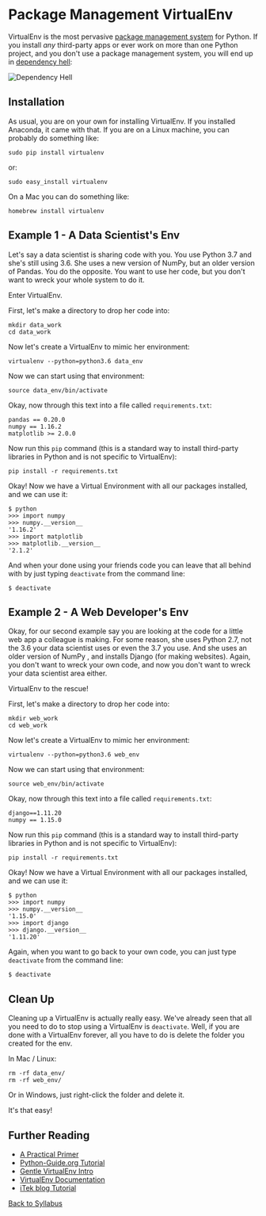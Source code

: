# Package Management VirtualEnv

VirtualEnv is the most pervasive [package management system](https://en.wikipedia.org/wiki/Package_manager) for Python. If you install *any* third-party apps or ever work on more than one Python project, and you don't use a package management system, you will end up in [dependency hell](https://en.wikipedia.org/wiki/Dependency_hell):

![Dependency Hell](https://imgs.xkcd.com/comics/python_environment.png)


## Installation

As usual, you are on your own for installing VirtualEnv. If you installed Anaconda, it came with that. If you are on a Linux machine, you can probably do something like:

    sudo pip install virtualenv

or:

    sudo easy_install virtualenv

On a Mac you can do something like:

    homebrew install virtualenv


## Example 1 - A Data Scientist's Env

Let's say a data scientist is sharing code with you. You use Python 3.7 and she's still using 3.6. She uses a new version of NumPy, but an older version of Pandas. You do the opposite. You want to use her code, but you don't want to wreck your whole system to do it.

Enter VirtualEnv.

First, let's make a directory to drop her code into:

    mkdir data_work
    cd data_work

Now let's create a VirtualEnv to mimic her environment:

    virtualenv --python=python3.6 data_env

Now we can start using that environment:

    source data_env/bin/activate

Okay, now through this text into a file called `requirements.txt`:

    pandas == 0.20.0
    numpy == 1.16.2
    matplotlib >= 2.0.0

Now run this `pip` command (this is a standard way to install third-party libraries in Python and is not specific to VirtualEnv):

    pip install -r requirements.txt

Okay! Now we have a Virtual Environment with all our packages installed, and we can use it:

    $ python
    >>> import numpy
    >>> numpy.__version__
    '1.16.2'
    >>> import matplotlib
    >>> matplotlib.__version__
    '2.1.2'

And when your done using your friends code you can leave that all behind with by just typing `deactivate` from the command line:

    $ deactivate


## Example 2 - A Web Developer's Env

Okay, for our second example say you are looking at the code for a little web app a colleague is making. For some reason, she uses Python 2.7, not the 3.6 your data scientist uses or even the 3.7 you use. And she uses an older version of NumPy , and installs Django (for making websites). Again, you don't want to wreck your own code, and now you don't want to wreck your data scientist area either.

VirtualEnv to the rescue!

First, let's make a directory to drop her code into:

    mkdir web_work
    cd web_work

Now let's create a VirtualEnv to mimic her environment:

    virtualenv --python=python3.6 web_env

Now we can start using that environment:

    source web_env/bin/activate

Okay, now through this text into a file called `requirements.txt`:

    django==1.11.20
    numpy == 1.15.0

Now run this `pip` command (this is a standard way to install third-party libraries in Python and is not specific to VirtualEnv):

    pip install -r requirements.txt

Okay! Now we have a Virtual Environment with all our packages installed, and we can use it:

    $ python
    >>> import numpy
    >>> numpy.__version__
    '1.15.0'
    >>> import django
    >>> django.__version__
    '1.11.20'

Again, when you want to go back to your own code, you can just type `deactivate` from the command line:

    $ deactivate


## Clean Up

Cleaning up a VirtualEnv is actually really easy. We've already seen that all you need to do to stop using a VirtualEnv is `deactivate`. Well, if you are done with a VirtualEnv forever, all you have to do is delete the folder you created for the env.

In Mac / Linux:

    rm -rf data_env/
    rm -rf web_env/

Or in Windows, just right-click the folder and delete it.

It's that easy!


## Further Reading

* [A Practical Primer](https://web.archive.org/web/20160404222648/https://iamzed.com/2009/05/07/a-primer-on-virtualenv/)
* [Python-Guide.org Tutorial](https://docs.python-guide.org/dev/virtualenvs/)
* [Gentle VirtualEnv Intro](http://docs.python-guide.org/en/latest/dev/virtualenvs/)
* [VirtualEnv Documentation](https://virtualenv.pypa.io/en/stable/)
* [iTek blog Tutorial](https://itekblog.com/virtualenv-tutorial/)

[Back to Syllabus](../../README.md)
